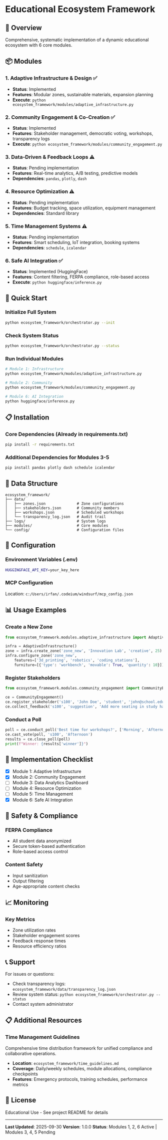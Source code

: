 # Educational Ecosystem Framework

## 🎯 Overview
Comprehensive, systematic implementation of a dynamic educational ecosystem with 6 core modules.

## 📦 Modules

### 1. Adaptive Infrastructure & Design ✅
- **Status**: Implemented
- **Features**: Modular zones, sustainable materials, expansion planning
- **Execute**: `python ecosystem_framework/modules/adaptive_infrastructure.py`

### 2. Community Engagement & Co-Creation ✅
- **Status**: Implemented
- **Features**: Stakeholder management, democratic voting, workshops, transparency logs
- **Execute**: `python ecosystem_framework/modules/community_engagement.py`

### 3. Data-Driven & Feedback Loops ⚠️
- **Status**: Pending implementation
- **Features**: Real-time analytics, A/B testing, predictive models
- **Dependencies**: `pandas`, `plotly`, `dash`

### 4. Resource Optimization ⚠️
- **Status**: Pending implementation
- **Features**: Budget tracking, space utilization, equipment management
- **Dependencies**: Standard library

### 5. Time Management Systems ⚠️
- **Status**: Pending implementation
- **Features**: Smart scheduling, IoT integration, booking systems
- **Dependencies**: `schedule`, `icalendar`

### 6. Safe AI Integration ✅
- **Status**: Implemented (HuggingFace)
- **Features**: Content filtering, FERPA compliance, role-based access
- **Execute**: `python huggingface/inference.py`

## 🚀 Quick Start

### Initialize Full System
```bash
python ecosystem_framework/orchestrator.py --init
```

### Check System Status
```bash
python ecosystem_framework/orchestrator.py --status
```

### Run Individual Modules
```bash
# Module 1: Infrastructure
python ecosystem_framework/modules/adaptive_infrastructure.py

# Module 2: Community
python ecosystem_framework/modules/community_engagement.py

# Module 6: AI Integration
python huggingface/inference.py
```

## 📋 Installation

### Core Dependencies (Already in requirements.txt)
```bash
pip install -r requirements.txt
```

### Additional Dependencies for Modules 3-5
```bash
pip install pandas plotly dash schedule icalendar
```

## 📁 Data Structure
```
ecosystem_framework/
├── data/
│   ├── zones.json              # Zone configurations
│   ├── stakeholders.json       # Community members
│   ├── workshops.json          # Scheduled workshops
│   └── transparency_log.json   # Audit trail
├── logs/                       # System logs
├── modules/                    # Core modules
└── config/                     # Configuration files
```

## 🔧 Configuration

### Environment Variables (.env)
```bash
HUGGINGFACE_API_KEY=your_key_here
```

### MCP Configuration
Location: `c:/Users/irfan/.codeium/windsurf/mcp_config.json`

## 📊 Usage Examples

### Create a New Zone
```python
from ecosystem_framework.modules.adaptive_infrastructure import AdaptiveInfrastructure

infra = AdaptiveInfrastructure()
zone = infra.create_zone('zone_new', 'Innovation Lab', 'creative', 25)
infra.configure_zone('zone_new',
    features=['3d_printing', 'robotics', 'coding_stations'],
    furniture=[{'type': 'workbench', 'movable': True, 'quantity': 10}])
```

### Register Stakeholders
```python
from ecosystem_framework.modules.community_engagement import CommunityEngagement

ce = CommunityEngagement()
ce.register_stakeholder('s100', 'John Doe', 'student', 'john@school.edu')
ce.collect_feedback('s100', 'suggestion', 'Add more seating in study hall')
```

### Conduct a Poll
```python
poll = ce.conduct_poll('Best time for workshops?', ['Morning', 'Afternoon', 'Evening'])
ce.cast_vote(poll, 's100', 'Afternoon')
results = ce.close_poll(poll)
print(f"Winner: {results['winner']}")
```

## 🎯 Implementation Checklist

- [x] Module 1: Adaptive Infrastructure
- [x] Module 2: Community Engagement
- [ ] Module 3: Data Analytics Dashboard
- [ ] Module 4: Resource Optimization
- [ ] Module 5: Time Management
- [x] Module 6: Safe AI Integration

## 🔐 Safety & Compliance

### FERPA Compliance
- All student data anonymized
- Secure token-based authentication
- Role-based access control

### Content Safety
- Input sanitization
- Output filtering
- Age-appropriate content checks

## 📈 Monitoring

### Key Metrics
- Zone utilization rates
- Stakeholder engagement scores
- Feedback response times
- Resource efficiency ratios

## 📞 Support

For issues or questions:
- Check transparency logs: `ecosystem_framework/data/transparency_log.json`
- Review system status: `python ecosystem_framework/orchestrator.py --status`
- Contact system administrator

## 📋 Additional Resources

### Time Management Guidelines
Comprehensive time distribution framework for unified compliance and collaborative operations.
- **Location**: `ecosystem_framework/time_guidelines.md`
- **Coverage**: Daily/weekly schedules, module allocations, compliance checkpoints
- **Features**: Emergency protocols, training schedules, performance metrics

## 📝 License

Educational Use - See project README for details

---

**Last Updated**: 2025-09-30
**Version**: 1.0.0
**Status**: Modules 1, 2, 6 Active | Modules 3, 4, 5 Pending
